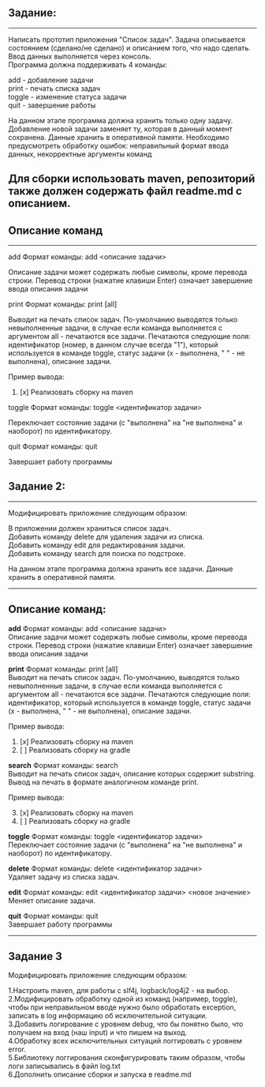 Задание:
---
---
Написать прототип приложения "Список задач". Задача описывается состоянием 
(сделано/не сделано) и описанием того, что надо сделать. 
Ввод данных выполняется через консоль.   
Программа должна поддерживать 4 команды:

add - добавление задачи  
print - печать списка задач  
toggle - изменение статуса задачи  
quit - завершение работы  

На данном этапе программа должна хранить только одну задачу. 
Добавление новой задачи заменяет ту, которая в данный момент сохранена. 
Данные хранить в оперативной памяти. 
Необходимо предусмотреть обработку ошибок: неправильный формат ввода данных, 
некорректные аргументы команд  

Для сборки использовать maven, репозиторий также должен содержать файл readme.md 
с описанием.
---

Описание команд
---
---
add
Формат команды: add <описание задачи>

Описание задачи может содержать любые символы, кроме перевода строки. Перевод строки (нажатие клавиши Enter) означает завершение ввода описания задачи

print
Формат команды: print [all]

Выводит на печать список задач. По-умолчанию выводятся только невыполненные задачи, в случае если команда выполняется с аргументом all - печатаются все задачи. Печатаются следующие поля: идентификатор (номер, в данном случае всегда "1"), который используется в команде toggle, статус задачи (x - выполнена, " " - не выполнена), описание задачи.

Пример вывода:

1. [x] Реализовать сборку на maven


toggle
Формат команды: toggle <идентификатор задачи>

Переключает состояние задачи (с "выполнена" на "не выполнена" и наоборот) по идентификатору.

quit
Формат команды: quit

Завершает работу программы

Задание 2:
---
---
Модифицировать приложение следующим образом:

В приложении должен храниться список задач.  
Добавить команду delete для удаления задачи из списка.  
Добавить команду edit для редактирования задачи.  
Добавить команду search для поиска по подстроке.  


На данном этапе программа должна хранить все задачи. Данные хранить в оперативной памяти.

---
Описание команд:  
---
**add**
Формат команды: add <описание задачи>  
Описание задачи может содержать любые символы, кроме перевода строки. Перевод строки (нажатие клавиши Enter) означает завершение ввода описания задачи

**print**
Формат команды: print [all]  
Выводит на печать список задач. По-умолчанию, выводятся только невыполненные задачи, в случае если команда выполняется с аргументом all - печатаются все задачи. Печатаются следующие поля: идентификатор, который используется в команде toggle, статус задачи (x - выполнена, " " - не выполнена), описание задачи.

Пример вывода:

1. [x] Реализовать сборку на maven
2. [ ] Реализовать сборку на gradle

**search**
Формат команды: search <substring>  
Выводит на печать список задач, описание которых содержит substring. Вывод на печать в формате аналогичном команде print.

Пример вывода:

3. [x] Реализовать сборку на maven
8. [ ] Реализовать сборку на gradle


**toggle**
Формат команды: toggle <идентификатор задачи>  
Переключает состояние задачи (с "выполнена" на "не выполнена" и наоборот) по идентификатору.

**delete**
Формат команды: delete <идентификатор задачи>  
Удаляет задачу из списка задач.

**edit**
Формат команды: edit <идентификатор задачи> <новое значение>  
Меняет описание задачи.

**quit**
Формат команды: quit   
Завершает работу программы

---
Задание 3
---

Модифицировать приложение следующим образом:

1.Настроить maven, для работы с slf4j, logback/log4j2 - на выбор.  
2.Модифицировать обработку одной из команд (например, toggle), чтобы при неправильном вводе нужно было обработать exception, записать в log информацию об исключительной ситуации.  
3.Добавить логирование с уровнем debug, что бы понятно было, что получаем на вход (наш input) и что пишем на выход.  
4.Обработку всех исключительных ситуаций логгировать с уровнем error.  
5.Библиотеку логгирования сконфигурировать таким образом, чтобы логи записывались в файл log.txt  
6.Дополнить описание сборки и запуска в readme.md  